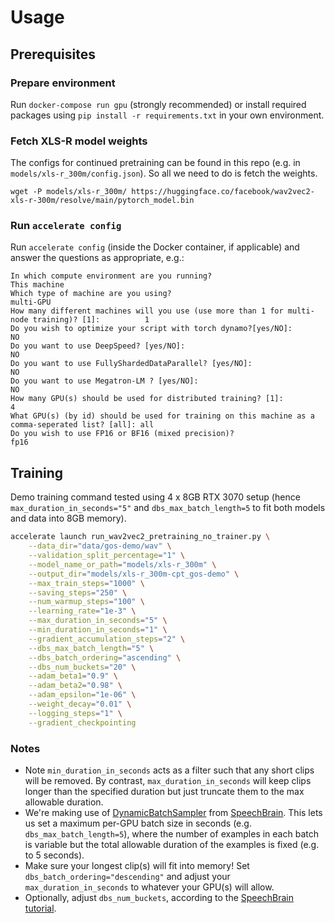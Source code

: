 # Usage

## Prerequisites

### Prepare environment

Run `docker-compose run gpu` (strongly recommended) or install required packages using `pip install -r requirements.txt` in your own environment.

### Fetch XLS-R model weights

The configs for continued pretraining can be found in this repo (e.g. in `models/xls-r_300m/config.json`). So all we need to do is fetch the weights.

```
wget -P models/xls-r_300m/ https://huggingface.co/facebook/wav2vec2-xls-r-300m/resolve/main/pytorch_model.bin
```

### Run `accelerate config`

Run `accelerate config` (inside the Docker container, if applicable) and answer the questions as appropriate, e.g.:

```
In which compute environment are you running?                                                     This machine
Which type of machine are you using?                                                              multi-GPU
How many different machines will you use (use more than 1 for multi-node training)? [1]:          1
Do you wish to optimize your script with torch dynamo?[yes/NO]:                                   NO
Do you want to use DeepSpeed? [yes/NO]:                                                           NO
Do you want to use FullyShardedDataParallel? [yes/NO]:                                            NO
Do you want to use Megatron-LM ? [yes/NO]:                                                        NO
How many GPU(s) should be used for distributed training? [1]:                                     4
What GPU(s) (by id) should be used for training on this machine as a comma-seperated list? [all]: all
Do you wish to use FP16 or BF16 (mixed precision)?                                                fp16
```

## Training

Demo training command tested using 4 x 8GB RTX 3070 setup (hence `max_duration_in_seconds="5"` and `dbs_max_batch_length=5` to fit both models and data into 8GB memory).

```bash
accelerate launch run_wav2vec2_pretraining_no_trainer.py \
	--data_dir="data/gos-demo/wav" \
	--validation_split_percentage="1" \
	--model_name_or_path="models/xls-r_300m" \
	--output_dir="models/xls-r_300m-cpt_gos-demo" \
	--max_train_steps="1000" \
	--saving_steps="250" \
	--num_warmup_steps="100" \
	--learning_rate="1e-3" \
	--max_duration_in_seconds="5" \
	--min_duration_in_seconds="1" \
	--gradient_accumulation_steps="2" \
	--dbs_max_batch_length="5" \
    --dbs_batch_ordering="ascending" \
    --dbs_num_buckets="20" \
	--adam_beta1="0.9" \
	--adam_beta2="0.98" \
	--adam_epsilon="1e-06" \
	--weight_decay="0.01" \
	--logging_steps="1" \
	--gradient_checkpointing
```

### Notes

- Note `min_duration_in_seconds` acts as a filter such that any short clips will be removed. By contrast, `max_duration_in_seconds` will keep clips longer than the specified duration but just truncate them to the max allowable duration.
- We're making use of [DynamicBatchSampler](https://speechbrain.readthedocs.io/en/latest/API/speechbrain.dataio.sampler.html#speechbrain.dataio.sampler.DynamicBatchSampler) from [SpeechBrain](https://speechbrain.github.io/).
This lets us set a maximum per-GPU batch size in seconds (e.g. `dbs_max_batch_length=5`), where the number of examples in each batch is variable but the total allowable duration of the examples is fixed (e.g. to 5 seconds).
- Make sure your longest clip(s) will fit into memory! Set `dbs_batch_ordering="descending"` and adjust your `max_duration_in_seconds` to whatever your GPU(s) will allow.
- Optionally, adjust `dbs_num_buckets`, according to the [SpeechBrain tutorial](https://colab.research.google.com/drive/1mypqbHDrusZaIbqPoiEGY-WIbnpMHa2I?usp=sharing).
